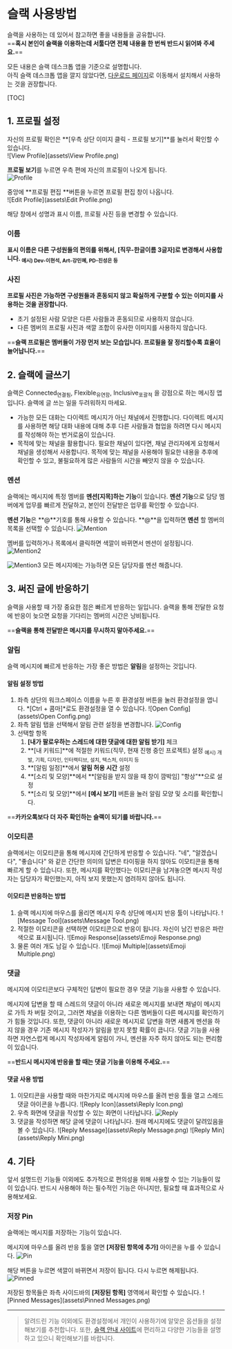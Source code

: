 # 슬랙 사용방법

슬랙을 사용하는 데 있어서 참고하면 좋을 내용들을 공유합니다.  
==**혹시 본인이 슬랙을 이용하는데 서툴다면 전체 내용을 한 번씩 반드시 읽어봐 주세요.**==

모든 내용은 슬랙 데스크톱 앱을 기준으로 설명합니다.  
아직 슬랙 데스크톱 앱을 깔지 않았다면, [다운로드 페이지](https://slack.com/intl/ko-kr/downloads/windows)로 이동해서 설치해서 사용하는 것을 권장합니다.

[TOC]

## 1. 프로필 설정

자신의 프로필 확인은 **[우측 상단 이미지 클릭 - 프로필 보기]**를 눌러서 확인할 수 있습니다.   
![View Profile](assets\View Profile.png)

**프로필 보기**를 누르면 우측 편에 자신의 프로필이 나오게 됩니다.  
![Profile](assets\Profile.png)

중앙에 **프로필 편집 **버튼을 누르면 프로필 편집 창이 나옵니다.  
![Edit Profile](assets\Edit Profile.png)

해당 창에서 성명과 표시 이름, 프로필 사진 등을 변경할 수 있습니다.  

### 이름

**표시 이름은 다른 구성원들의 편의를 위해서, [직무-한글이름 3글자]로 변경해서 사용합니다. <sub>예시) Dev-이현석, Art-강민혜, PD-진성은 등 </sub>**

### 사진

**프로필 사진은 가능하면 구성원들과 혼동되지 않고 확실하게 구분할 수 있는 이미지를 사용하는 것을 권장합니다.**

- 초기 설정된 사람 모양은 다른 사람들과 혼동되므로 사용하지 않습니다.
- 다른 멤버의 프로필 사진과 색깔 조합이 유사한 이미지를 사용하지 않습니다.

==**슬랙 프로필은 멤버들이 가장 먼저 보는 모습입니다. 프로필을 잘 정리할수록 효율이 늘어납니다.**==

## 2. 슬랙에 글쓰기

슬랙은 Connected<sub>연결됨</sub>, Flexible<sub>유연함</sub>, Inclusive<sub>포괄적</sub> 을 강점으로 하는 메시징 앱입니다. 
슬랙에 글 쓰는 일을 두려워하지 마세요.

- 가능한 모든 대화는 다이렉트 메시지가 아닌 채널에서 진행합니다. 
  다이렉트 메시지를 사용하면 해당 대화 내용에 대해 추후 다른 사람들과 협업을 하려면 다시 메시지를 작성해야 하는 번거로움이 있습니다. 
- 목적에 맞는 채널을 활용합니다.
  필요한 채널이 있다면, 채널 관리자에게 요청해서 채널을 생성해서 사용합니다. 목적에 맞는 채널을 사용해야 필요한 내용을 추후에 확인할 수 있고, 불필요하게 많은 사람들의 시간을 빼앗지 않을 수 있습니다. 

### 멘션

슬랙에는 메시지에 특정 멤버를 **멘션[지목]하는 기능**이 있습니다. 
**멘션 기능**으로 담당 멤버에게 업무를 빠르게 전달하고, 본인이 전달받은 업무를 확인할 수 있습니다.

**멘션 기능**은 **@**기호를 통해 사용할 수 있습니다. **@**을 입력하면 **멘션** 할 멤버의 목록을 선택할 수 있습니다. 
![Mention](assets\Mention.png)

멤버를 입력하거나 목록에서 클릭하면 색깔이 바뀌면서 멘션이 설정됩니다.
![Mention2](assets\Mention2.png)

![Mention3](assets\Mention3.png)
모든 메시지에는 가능하면 모든 담당자를 멘션 해줍니다. 

## 3. 써진 글에 반응하기

슬랙을 사용할 때 가장 중요한 점은 빠르게 반응하는 일입니다. 슬랙을 통해 전달한 요청에 반응이 늦으면 요청을 기다리는 멤버의 시간은 낭비됩니다. 

==**슬랙을 통해 전달받은 메시지를 무시하지 말아주세요.**==

### 알림

슬랙 메시지에 빠르게 반응하는 가장 좋은 방법은 **알림**을 설정하는 것입니다.

#### 알림 설정 방법

1. 좌측 상단의 워크스페이스 이름을 누른 후 환경설정 버튼을 눌러 환경설정을 엽니다. *[Ctrl + 콤마]*로도 환경설정을 열 수 있습니다.
![Open Config](assets\Open Config.png)
2. 좌측 알림 탭을 선택해서 알림 관련 설정을 변경합니다.
    ![Config](assets\Config.png)
3. 선택할 항목
     1. **[내가 팔로우하는 스레드에 대한 댓글에 대한 알림 받기]** 체크
     2. **[내 키워드]**에 적절한 키워드(직무, 현재 진행 중인 프로젝트) 설정 <sub>예시) 개발, 기획, 디자인, 인터랙티브, 설치, 텍스처, 이미지 등</sub>
     3. **[알림 일정]**에서 **알림 허용 시간** 설정
     4. **[소리 및 모양]**에서 **[알림을 받지 않을 때 창이 깜박임] "항상"**으로 설정
     5. **[소리 및 모양]**에서 **[예시 보기]** 버튼을 눌러 알림 모양 및 소리를 확인합니다.

==**카카오톡보다 더 자주 확인하는 슬랙이 되기를 바랍니다.**==

### 이모티콘

슬랙에서는 이모티콘을 통해 메시지에 간단하게 반응할 수 있습니다. 
"네", "알겠습니다", "좋습니다" 와 같은 간단한 의미의 답변은 타이핑을 하지 않아도 이모티콘을 통해 빠르게 할 수 있습니다. 또한, 메시지를 확인했다는 이모티콘을 남겨놓으면 메시지 작성자는 담당자가 확인했는지, 아직 보지 못했는지 염려하지 않아도 됩니다.

#### 이모티콘 반응하는 방법

1. 슬랙 메시지에 마우스를 올리면 메시지 우측 상단에 메시지 반응 툴이 나타납니다.
   ![Message Tool](assets\Message Tool.png)
2. 적절한 이모티콘을 선택하면 이모티콘으로 반응이 됩니다. 자신이 남긴 반응은 파란색으로 표시됩니다.
   ![Emoji Response](assets\Emoji Response.png)
3. 물론 여러 개도 남길 수 있습니다.
   ![Emoji Multiple](assets\Emoji Multiple.png)

### 댓글 

메시지에 이모티콘보다 구체적인 답변이 필요한 경우 댓글 기능을 사용할 수 있습니다.

메시지에 답변을 할 때 스레드의 댓글이 아니라 새로운 메시지를 보내면 채널이 메시지로 가득 차 버릴 것이고, 그러면 채널을 이용하는 다른 멤버들이 다른 메시지를 확인하기가 힘들 것입니다.
또한, 댓글이 아니라 새로운 메시지로 답변을 하면 새롭게 멘션을 하지 않을 경우 기존 메시지 작성자가 알림을 받지 못할 확률이 큽니다. 댓글 기능을 사용하면 자연스럽게 메시지 작성자에게 알림이 가니, 멘션을 자주 하지 않아도 되는 편리함이 있습니다.

==**반드시 메시지에 반응을 할 때는 댓글 기능을 이용해 주세요.**==

#### 댓글 사용 방법

1. 이모티콘을 사용할 때와 마찬가지로 메시지에 마우스를 올려 반응 툴을 열고 스레드 댓글 아이콘을 누릅니다.
   ![Reply Icon](assets\Reply Icon.png)
2. 우측 화면에 댓글을 작성할 수 있는 화면이 나타납니다.
   ![Reply](assets\Reply.png)
3. 댓글을 작성하면 해당 글에 댓글이 나타납니다. 원래 메시지에도 댓글이 달려있음을 볼 수 있습니다.
![Reply Message](assets\Reply Message.png)
![Reply Min](assets\Reply Mini.png)

## 4. 기타

앞서 설명드린 기능들 이외에도 추가적으로 편의성을 위해 사용할 수 있는 기능들이 많이 있습니다. 
반드시 사용해야 하는 필수적인 기능은 아니지만, 필요할 때 효과적으로 사용해보세요.

### 저장 Pin

슬랙에는 메시지를 저장하는 기능이 있습니다.

메시지에 마우스를 올려 반응 툴을 열면 **[저장된 항목에 추가]** 아이콘을 누를 수 있습니다.
![Pin](assets\Pin.png)

해당 버튼을 누르면 색깔이 바뀌면서 저장이 됩니다. 다시 누르면 해제됩니다.
![Pinned](assets\Pinned.png)

저장된 항목들은 좌측 사이드바의 **[저장된 항목]** 영역에서 확인할 수 있습니다.
![Pinned Messages](assets\Pinned Messages.png)

---



>  알려드린 기능 이외에도 환경설정에서 개인이 사용하기에 알맞은 옵션들을 설정해보기를 추천합니다.
> 또한, [슬랙 안내 사이트](https://slack.com/intl/ko-kr/help/categories/200111606)에 편리하고 다양한 기능들을 설명하고 있으니 확인해보기를 바랍니다.


